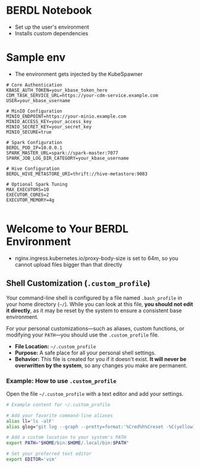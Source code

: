 # BERDL Notebook
* Set up the user's environment
* Installs custom dependencies

# Sample env
* The environment gets injected by the KubeSpawner
```
# Core Authentication
KBASE_AUTH_TOKEN=your_kbase_token_here
CDM_TASK_SERVICE_URL=https://your-cdm-service.example.com
USER=your_kbase_username

# MinIO Configuration
MINIO_ENDPOINT=https://your-minio.example.com
MINIO_ACCESS_KEY=your_access_key
MINIO_SECRET_KEY=your_secret_key
MINIO_SECURE=true

# Spark Configuration
BERDL_POD_IP=10.0.0.1
SPARK_MASTER_URL=spark://spark-master:7077
SPARK_JOB_LOG_DIR_CATEGORY=your_kbase_username

# Hive Configuration
BERDL_HIVE_METASTORE_URI=thrift://hive-metastore:9083

# Optional Spark Tuning
MAX_EXECUTORS=10
EXECUTOR_CORES=2
EXECUTOR_MEMORY=4g


```



# Welcome to Your BERDL Environment

* nginx.ingress.kubernetes.io/proxy-body-size is set to 64m, so you cannot upload files bigger than that directly

## Shell Customization (`.custom_profile`)

Your command-line shell is configured by a file named `.bash_profile` in your home directory (`~/`). While you can look at this file, **you should not edit it directly**, as it may be reset by the system to ensure a consistent base environment.

For your personal customizations—such as aliases, custom functions, or modifying your `PATH`—you should use the `.custom_profile` file.

* **File Location:** `~/.custom_profile`
* **Purpose:** A safe place for all your personal shell settings.
* **Behavior:** This file is created for you if it doesn't exist. **It will never be overwritten by the system**, so any changes you make are permanent.

### Example: How to use `.custom_profile`

Open the file `~/.custom_profile` with a text editor and add your settings.

```bash
# Example content for ~/.custom_profile

# Add your favorite command-line aliases
alias ll='ls -alF'
alias glog="git log --graph --pretty=format:'%Cred%h%Creset -%C(yellow)%d%Creset %s %Cgreen(%cr) %C(bold blue)<%an>%Creset' --abbrev-commit"

# Add a custom location to your system's PATH
export PATH="$HOME/bin:$HOME/.local/bin:$PATH"

# Set your preferred text editor
export EDITOR='vim'